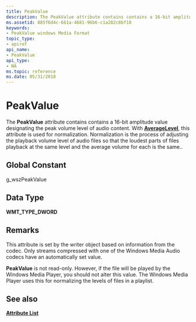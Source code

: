 ```yaml
---
title: PeakValue
description: The PeakValue attribute contains contains a 16-bit amplitude value designating the peak volume level of audio content.
ms.assetid: 885f6d4c-661a-4681-96b6-c1a282c8bf18
keywords:
- PeakValue windows Media Format
topic_type:
- apiref
api_name:
- PeakValue
api_type:
- NA
ms.topic: reference
ms.date: 05/31/2018
---
```


# PeakValue

The **PeakValue** attribute contains contains a 16-bit amplitude value designating the peak volume level of audio content. With [**AverageLevel**](averagelevel.md), this attribute is used for normalization. Normalization is the process of adjusting the playback volume level of audio files so that the loudest parts of files playback at the same level and the average volume for each is the same..

## Global Constant

g\_wszPeakValue

## Data Type

**WMT\_TYPE\_DWORD**

## Remarks

This attribute is set by the writer object based on information from the codec. Only streams compressed with one of the Windows Media Audio codecs have an automatically set value.

**PeakValue** is not read-only. However, if the file will be played by the Windows Media Player, you should not alter this value. The Windows Media Player uses this for normalizing the levels of files in a playlist.

## See also

<dl> <dt>

[**Attribute List**](attribute-list.md)
</dt> </dl>

 

 




